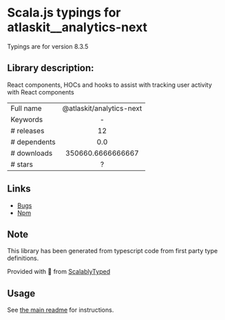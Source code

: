 
# Scala.js typings for atlaskit__analytics-next

Typings are for version 8.3.5

## Library description:
React components, HOCs and hooks to assist with tracking user activity with React components

|                    |                 |
| ------------------ | :-------------: |
| Full name          | @atlaskit/analytics-next |
| Keywords           | - |
| # releases         | 12 |
| # dependents       | 0.0 |
| # downloads        | 350660.6666666667 |
| # stars            | ? |

## Links
- [Bugs](https://bitbucket.org/atlassian/atlassian-frontend/issues)
- [Npm](https://www.npmjs.com/package/%40atlaskit%2Fanalytics-next)
    


## Note
This library has been generated from typescript code from first party type definitions.

Provided with :purple_heart: from [ScalablyTyped](https://github.com/oyvindberg/ScalablyTyped)

## Usage
See [the main readme](../../readme.md) for instructions.


